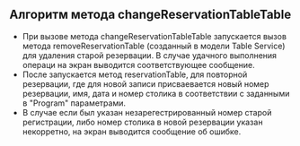 ## Алгоритм метода changeReservationTableTable
- При вызове метода changeReservationTableTable запускается вызов метода removeReservationTable (созданный в модели Table Service) для удаления старой резервации. В случае удачного выполнения операци на экран выводится соответствующее сообщение.
- После запускается метод reservationTable, для повторной резервации, где для новой записи присваевается новый номер резервации, имя, дата и номер столика в соответствии с заданными в "Program" параметрами.
- В случае если был указан незарегестрированный номер старой регистрации, либо номер столика в новой резервации указан некорретно, на экран выводится сообщение об ошибке.
